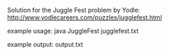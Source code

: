 Solution for the Juggle Fest problem by Yodle:
http://www.yodlecareers.com/puzzles/jugglefest.html

example usage: java JuggleFest jugglefest.txt

example output: output.txt